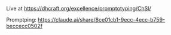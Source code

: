Live at https://dhcraft.org/excellence/promptotyping/ChSl/

Promptping: https://claude.ai/share/8ce01cb1-9ecc-4ecc-b759-beccecc0502f
